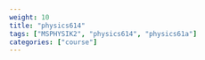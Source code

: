 ```yaml
---
weight: 10
title: "physics614"
tags: ["MSPHYSIK2", "physics614", "physics61a"]
categories: ["course"]
---
```

